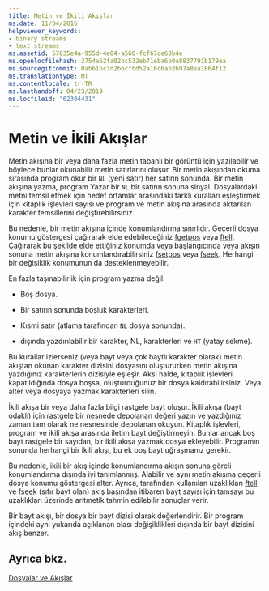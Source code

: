 ```yaml
---
title: Metin ve İkili Akışlar
ms.date: 11/04/2016
helpviewer_keywords:
- binary streams
- text streams
ms.assetid: 57035e4a-955d-4e04-a560-fcf67ce68b4e
ms.openlocfilehash: 3754a62fa02bc532eb71eba6b0a8837791b179ea
ms.sourcegitcommit: 0ab61bc3d2b6cfbd52a16c6ab2b97a8ea1864f12
ms.translationtype: MT
ms.contentlocale: tr-TR
ms.lasthandoff: 04/23/2019
ms.locfileid: "62304431"
---
```

# <a name="text-and-binary-streams"></a>Metin ve İkili Akışlar

Metin akışına bir veya daha fazla metin tabanlı bir görüntü için yazılabilir ve böylece bunlar okunabilir metin satırlarını oluşur. Bir metin akışından okuma sırasında program okur bir `NL` (yeni satır) her satırın sonunda. Bir metin akışına yazma, program Yazar bir `NL` bir satırın sonuna sinyal. Dosyalardaki metni temsil etmek için hedef ortamlar arasındaki farklı kuralları eşleştirmek için kitaplık işlevleri sayısı ve program ve metin akışına arasında aktarılan karakter temsillerini değiştirebilirsiniz.

Bu nedenle, bir metin akışına içinde konumlandırma sınırlıdır. Geçerli dosya konumu göstergesi çağırarak elde edebileceğiniz [fgetpos](../c-runtime-library/reference/fgetpos.md) veya [ftell](../c-runtime-library/reference/ftell-ftelli64.md). Çağırarak bu şekilde elde ettiğiniz konumda veya başlangıcında veya akışın sonuna metin akışına konumlandırabilirsiniz [fsetpos](../c-runtime-library/reference/fsetpos.md) veya [fseek](../c-runtime-library/reference/fseek-fseeki64.md). Herhangi bir değişiklik konumunun da desteklenmeyebilir.

En fazla taşınabilirlik için program yazma değil:

- Boş dosya.

- Bir satırın sonunda boşluk karakterleri.

- Kısmi satır (atlama tarafından `NL` dosya sonunda).

- dışında yazdırılabilir bir karakter, NL, karakterleri ve `HT` (yatay sekme).

Bu kurallar izlerseniz (veya bayt veya çok baytlı karakter olarak) metin akıştan okunan karakter dizisini dosyasını oluştururken metin akışına yazdığınız karakterlerin dizisiyle eşleşir. Aksi halde, kitaplık işlevleri kapatıldığında dosya boşsa, oluşturduğunuz bir dosya kaldırabilirsiniz. Veya alter veya dosyaya yazmak karakterleri silin.

İkili akışa bir veya daha fazla bilgi rastgele bayt oluşur. İkili akışa (bayt odaklı) için rastgele bir nesnede depolanan değeri yazın ve yazdığınız zaman tam olarak ne nesnesinde depolanan okuyun. Kitaplık işlevleri, program ve ikili akışa arasında iletim bayt değiştirmeyin. Bunlar ancak boş bayt rastgele bir sayıdan, bir ikili akışa yazmak dosya ekleyebilir. Programın sonunda herhangi bir ikili akışı, bu ek boş bayt uğraşmanız gerekir.

Bu nedenle, ikili bir akış içinde konumlandırma akışın sonuna göreli konumlandırma dışında iyi tanımlanmış. Alabilir ve aynı metin akışına geçerli dosya konumu göstergesi alter. Ayrıca, tarafından kullanılan uzaklıkları [ftell](../c-runtime-library/reference/ftell-ftelli64.md) ve [fseek](../c-runtime-library/reference/fseek-fseeki64.md) (sıfır bayt olan) akış başından itibaren bayt sayısı için tamsayı bu uzaklıkları üzerinde aritmetik tahmin edilebilir sonuçlar verir.

Bir bayt akışı, bir dosya bir bayt dizisi olarak değerlendirir. Bir program içindeki aynı yukarıda açıklanan olası değişiklikleri dışında bir bayt dizisini akış benzer.

## <a name="see-also"></a>Ayrıca bkz.

[Dosyalar ve Akışlar](../c-runtime-library/files-and-streams.md)
